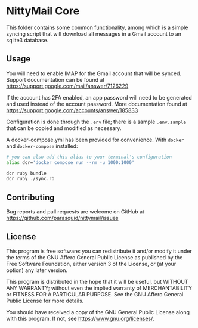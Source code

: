 # NittyMail Core

This folder contains some common functionality, among which is a simple syncing script that will download all messages in a Gmail account to an sqlite3 database.

## Usage

You will need to enable IMAP for the Gmail account that will be synced. Support documentation can be found at <https://support.google.com/mail/answer/7126229>

If the account has 2FA enabled, an app password will need to be generated and used instead of the account password. More documentation found at <https://support.google.com/accounts/answer/185833>

Configuration is done through the `.env` file; there is a sample `.env.sample` that can be copied and modified as necessary.

A docker-compose.yml has been provided for convenience. With `docker ` and `docker-compose` installed:

``` bash
# you can also add this alias to your terminal's configuration
alias dcr='docker compose run --rm -u 1000:1000'

dcr ruby bundle
dcr ruby ./sync.rb
```

## Contributing

Bug reports and pull requests are welcome on GitHub at <https://github.com/parasquid/nittymail/issues>

## License

This program is free software: you can redistribute it and/or modify
it under the terms of the GNU Affero General Public License as published by
the Free Software Foundation, either version 3 of the License, or
(at your option) any later version.

This program is distributed in the hope that it will be useful,
but WITHOUT ANY WARRANTY; without even the implied warranty of
MERCHANTABILITY or FITNESS FOR A PARTICULAR PURPOSE.  See the
GNU Affero General Public License for more details.

You should have received a copy of the GNU General Public License
along with this program.  If not, see <https://www.gnu.org/licenses/>.

